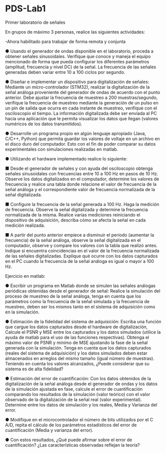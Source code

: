 # PDS-Lab1
Primer laboratorio de señales


En grupos de máximo 3 personas, realice las siguientes actividades:

-Ahora habilitado para trabajar de forma remota y conjunta

● Usando el generador de ondas disponible en el laboratorio, proceda a
obtener señales sinusoidales. Verifique que conoce y maneja el equipo
mencionado de forma que pueda configurar los diferentes parámetros
(amplitud, frecuencia y nivel DC) de la señal. La frecuencia de las señales
generadas deben variar entre 10 a 100 ciclos por segundo.

● Diseñar e implementar un dispositivo para digitalización de señales:
Mediante un micro-controlador (STM32), realizar la digitalización de la señal
análoga proveniente del generador de ondas de acuerdo con el punto
anterior. Debe ajustar la frecuencia de muestreo a 200 muestras/segundo,
verifique la frecuencia de muestreo mediante la generación de un pulso en
un pin de salida que ocurra en cada instante de muestreo, verifique con el
osciloscopio el tiempo. La información digitalizada debe ser enviada al PC
hacia una aplicación que le permita visualizar los datos que llegan (valores
numéricos de los datos transmitidos).

● Desarrolle un programa propio en algún lenguaje apropiado (Java, C/C++,
Python) que permita guardar los valores de voltaje en un archivo en el disco
duro del computador. Esto con el fin de poder comparar su datos
experimentales con simulaciones realizadas en matlab.


● Utilizando el hardware implementado realice lo siguiente:

■ Desde el generador de señales y con ayuda del osciloscopio obtenga
señales sinusoidales con frecuencias entre 10 a 100 Hz en pasos de
10 Hz. Observe los datos digitalizados en el computador, determine
los valores de frecuencia y realice una tabla donde relacione el valor
de frecuencia de la señal análoga y el correspondiente valor de
frecuencia normalizada de la señal digitalizada.

■ Configure la frecuencia de la señal generada a 100 Hz. Haga la
medición de frecuencia. Observe la señal digitalizada y determine la
frecuencia normalizada de la misma. Realice varias mediciones
reiniciando el dispositivo de adquisición, describa cómo se afecta la
señal en cada medición realizada.

■ A partir del punto anterior empiece a disminuir el periodo (aumentar la
frecuencia) de la señal análoga, observe la señal digitalizada en el
computador, observe y compare los valores con la tabla que realizó
antes. Indique si encuentra coincidencias en el valor de la frecuencia
normalizada de las señales digitalizadas. Explique qué ocurre con los
datos capturados en el PC cuando la frecuencia de la señal análoga
es igual o mayor a 100 Hz.


Ejercicio en matlab:

● Escribir un programa en Matlab donde se simulen las señales análogas
periódicas obtenidas desde el generador de señal: Realice la simulación del
proceso de muestreo de la señal análoga, tenga en cuenta que los
parámetros como la frecuencia de la señal simulada y la frecuencia de
muestreo, deben ser los mismos tanto en el sistema de adquisición como
en la simulación.

● Estimación de la fidelidad del sistema de adquisición: Escriba una función
que cargue los datos capturados desde el hardware de digitalización,
Calcule el PSNR y MSE entre los capturados y los datos simulados (utilice
la ayuda de matlab para el uso de las funciones respectivas). Obtenga el
máximo valor de PSNR y mínimo de MSE ajustando la fase de la señal
generada con la simulación. Tenga en cuenta que los datos capturados
(reales del sistema de adquisición) y los datos simulados deben estar
almacenados en arreglos del mismo tamaño (igual número de muestras).
Teniendo en cuenta los valores alcanzados, ¿Puede considerar que su
sistema es de alta fidelidad?

● Estimación del error de cuantificación: Con los datos obtenidos de la
digitalización de la señal análoga desde el generador de ondas y los datos
de la simulación ajustada en fase, calcule el error de cuantificación
comparando los resultados de la simulación (valor teórico) con el valor
observado de la digitalización de la señal real (valor experimental).
Determine entre los datos de simulación y los reales, Media y Varianza del
error.

● Modifique en el microcontrolador el número de bits utilizados por el C A/D,
repita el cálculo de los parámetros estadísticos del error de cuantificación
(Media y varianza del error).

● Con estos resultados, ¿Qué puede afirmar sobre el error de cuantificación?
¿Las características observadas reflejan la teoría?
